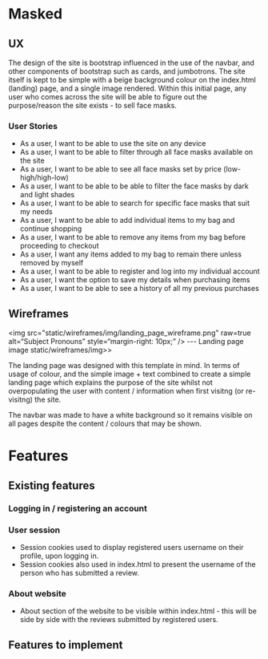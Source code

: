 # Masked

## UX

The design of the site is bootstrap influenced in the use of the navbar, and other components of bootstrap such as 
cards, and jumbotrons. The site itself is kept to be simple with a beige background colour on the index.html (landing) page,
and a single image rendered. Within this initial page, any user who comes across the site will be able to figure out the
purpose/reason the site exists - to sell face masks.

### User Stories
- As a user, I want to be able to use the site on any device
- As a user, I want to be able to filter through all face masks available on the site
- As a user, I want to be able to see all face masks set by price (low-high/high-low)
- As a user, I want to be able to be able to filter the face masks by dark and light shades
- As a user, I want to be able to search for specific face masks that suit my needs
- As a user, I want to be able to add individual items to my bag and continue shopping
- As a user, I want to be able to remove any items from my bag before proceeding to checkout
- As a user, I want any items added to my bag to remain there unless removed by myself 
- As a user, I want to be able to register and log into my individual account
- As a user, I want the option to save my details when purchasing items 
- As a user, I want to be able to see a history of all my previous purchases



## Wireframes

<img
src="static/wireframes/img/landing_page_wireframe.png"
raw=true
alt=“Subject Pronouns”
style=“margin-right: 10px;”
/>
--- Landing page image static/wireframes/img>>

The landing page was designed with this template in mind. In terms of usage of colour, and the simple image + text
combined to create a simple landing page which explains the purpose of the site whilst not overpopulating the user 
with content / information when first visitng (or re-visitng) the site.

The navbar was made to have a white background so it remains visible on all pages despite the content / colours that 
may be shown. 




# Features

## Existing features
### Logging in / registering an account


### User session
- Session cookies used to display registered users username on their profile, upon logging in.
- Session cookies also used in index.html to present the username of the person who has submitted a review.


### About website
- About section of the website to be visible within index.html - this will be side by side with the reviews submitted by registered users.

## Features to implement



